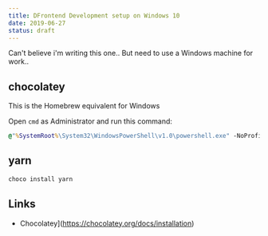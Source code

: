 ```yaml
---
title: DFrontend Development setup on Windows 10
date: 2019-06-27
status: draft
---
```


Can't believe i'm writing this one.. But need to use a Windows machine for work..

## chocolatey

This is the Homebrew equivalent for Windows

Open `cmd` as Administrator and run this command:

```cmd
@"%SystemRoot%\System32\WindowsPowerShell\v1.0\powershell.exe" -NoProfile -InputFormat None -ExecutionPolicy Bypass -Command "iex ((New-Object System.Net.WebClient).DownloadString('https://chocolatey.org/install.ps1'))" && SET "PATH=%PATH%;%ALLUSERSPROFILE%\chocolatey\bin"
```

## yarn

```bash
choco install yarn
```

## Links

- Chocolatey](https://chocolatey.org/docs/installation)
